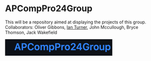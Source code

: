 # APCompPro24Group
This will be a repository aimed at displaying the projects of this group. 
Collaborators: Oliver Gibbons, [Ian Turner](https://github.com/Ian-Turner4), John Mccullough, Bryce Thomson, Jack Wakefield

![image](https://github.com/OliverGibbons1/APCompPro24Group/blob/main/images/Screenshot%202023-10-09%20at%208.47.38%20AM.png?raw=true)
